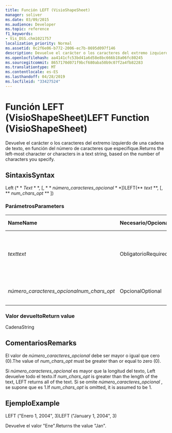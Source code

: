 ```yaml
---
title: Función LEFT (VisioShapeSheet)
manager: soliver
ms.date: 03/09/2015
ms.audience: Developer
ms.topic: reference
f1_keywords:
- Vis_DSS.chm1021757
localization_priority: Normal
ms.assetid: 0c2f6e06-b772-2006-ec7b-8695d097f146
description: Devuelve el carácter o los caracteres del extremo izquierdo de una cadena de texto, en función del número de caracteres que especifique.
ms.openlocfilehash: aa4141cfc53bd41a6d58e8bc666b18a06fc80245
ms.sourcegitcommit: 8657170d071f9bcf680aba50b9c07f2a4fb82283
ms.translationtype: MT
ms.contentlocale: es-ES
ms.lasthandoff: 04/28/2019
ms.locfileid: "33427524"
---
```

# <a name="left-function-visioshapesheet"></a><span data-ttu-id="2da73-103">Función LEFT (VisioShapeSheet)</span><span class="sxs-lookup"><span data-stu-id="2da73-103">LEFT Function (VisioShapeSheet)</span></span>

<span data-ttu-id="2da73-104">Devuelve el carácter o los caracteres del extremo izquierdo de una cadena de texto, en función del número de caracteres que especifique.</span><span class="sxs-lookup"><span data-stu-id="2da73-104">Returns the left-most character or characters in a text string, based on the number of characters you specify.</span></span>
  
## <a name="syntax"></a><span data-ttu-id="2da73-105">Sintaxis</span><span class="sxs-lookup"><span data-stu-id="2da73-105">Syntax</span></span>

<span data-ttu-id="2da73-106">Left (\* \* *Text* \* \*, [, \* \* *número_caracteres_opcional* \* \*])</span><span class="sxs-lookup"><span data-stu-id="2da73-106">LEFT(\*\* *text* \*\*, [, \*\* *num_chars_opt* \*\* ])</span></span> 
  
### <a name="parameters"></a><span data-ttu-id="2da73-107">Parámetros</span><span class="sxs-lookup"><span data-stu-id="2da73-107">Parameters</span></span>

|<span data-ttu-id="2da73-108">**Name**</span><span class="sxs-lookup"><span data-stu-id="2da73-108">**Name**</span></span>|<span data-ttu-id="2da73-109">**Necesario/Opcional**</span><span class="sxs-lookup"><span data-stu-id="2da73-109">**Required/Optional**</span></span>|<span data-ttu-id="2da73-110">**Tipo de datos**</span><span class="sxs-lookup"><span data-stu-id="2da73-110">**Data Type**</span></span>|<span data-ttu-id="2da73-111">**Descripción**</span><span class="sxs-lookup"><span data-stu-id="2da73-111">**Description**</span></span>|
|:-----|:-----|:-----|:-----|
| <span data-ttu-id="2da73-112">_text_</span><span class="sxs-lookup"><span data-stu-id="2da73-112">_text_</span></span> <br/> |<span data-ttu-id="2da73-113">Obligatorio</span><span class="sxs-lookup"><span data-stu-id="2da73-113">Required</span></span>  <br/> |<span data-ttu-id="2da73-114">**String**</span><span class="sxs-lookup"><span data-stu-id="2da73-114">**String**</span></span> <br/> |<span data-ttu-id="2da73-115">La cadena de texto que contiene los caracteres que se desean extraer.</span><span class="sxs-lookup"><span data-stu-id="2da73-115">The text string that contains the characters you want to extract.</span></span>  <br/> |
| <span data-ttu-id="2da73-116">_número_caracteres_opcional_</span><span class="sxs-lookup"><span data-stu-id="2da73-116">_num_chars_opt_</span></span> <br/> |<span data-ttu-id="2da73-117">Opcional</span><span class="sxs-lookup"><span data-stu-id="2da73-117">Optional</span></span>  <br/> |<span data-ttu-id="2da73-118">**Numérico**</span><span class="sxs-lookup"><span data-stu-id="2da73-118">**Numeric**</span></span> <br/> |<span data-ttu-id="2da73-119">El número de caracteres que debe extraerse.</span><span class="sxs-lookup"><span data-stu-id="2da73-119">The number of characters you want to extract.</span></span>  <br/> |
   
### <a name="return-value"></a><span data-ttu-id="2da73-120">Valor devuelto</span><span class="sxs-lookup"><span data-stu-id="2da73-120">Return value</span></span>

<span data-ttu-id="2da73-121">Cadena</span><span class="sxs-lookup"><span data-stu-id="2da73-121">String</span></span>
  
## <a name="remarks"></a><span data-ttu-id="2da73-122">Comentarios</span><span class="sxs-lookup"><span data-stu-id="2da73-122">Remarks</span></span>

<span data-ttu-id="2da73-123">El valor de _número_caracteres_opcional_ debe ser mayor o igual que cero (0).</span><span class="sxs-lookup"><span data-stu-id="2da73-123">The value of  _num_chars_opt_ must be greater than or equal to zero (0).</span></span> 
  
<span data-ttu-id="2da73-124">Si _número_caracteres_opcional_ es mayor que la longitud del texto, Left devuelve todo el texto.</span><span class="sxs-lookup"><span data-stu-id="2da73-124">If  _num_chars_opt_ is greater than the length of the text, LEFT returns all of the text.</span></span> <span data-ttu-id="2da73-125">Si se omite _número_caracteres_opcional_ , se supone que es 1.</span><span class="sxs-lookup"><span data-stu-id="2da73-125">If  _num_chars_opt_ is omitted, it is assumed to be 1.</span></span> 
  
## <a name="example"></a><span data-ttu-id="2da73-126">Ejemplo</span><span class="sxs-lookup"><span data-stu-id="2da73-126">Example</span></span>

<span data-ttu-id="2da73-127">LEFT ("Enero 1, 2004", 3)</span><span class="sxs-lookup"><span data-stu-id="2da73-127">LEFT ("January 1, 2004", 3)</span></span> 
  
<span data-ttu-id="2da73-128">Devuelve el valor "Ene".</span><span class="sxs-lookup"><span data-stu-id="2da73-128">Returns the value "Jan".</span></span> 
  

